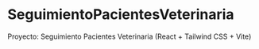 # SeguimientoPacientesVeterinaria
Proyecto: Seguimiento Pacientes Veterinaria (React + Tailwind CSS + Vite) 
